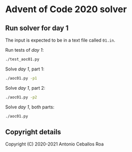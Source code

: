 # Advent of Code 2020 solver

## Run solver for day 1

The input is expected to be in a text file called `01.in`.

Run tests of _day 1_:

```bash
./test_aoc01.py
```

Solve _day 1_, part 1:

```bash
./aoc01.py -p1
```

Solve _day 1_, part 2:

```bash
./aoc01.py -p2
```

Solve _day 1_, both parts:

```bash
./aoc01.py
```


## Copyright details

Copyright (C) 2020-2021 Antonio Ceballos Roa
